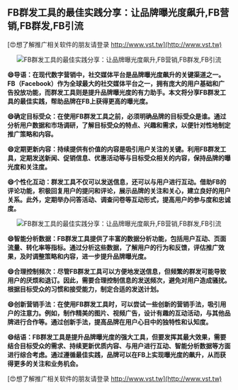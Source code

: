 ## **FB群发工具的最佳实践分享：让品牌曝光度飙升,FB营销,FB群发,FB引流**

[😍想了解推广相关软件的朋友请登录 http://www.vst.tw](http://www.vst.tw)

 <center><img src="https://vst.tw/MP4/tuiguang/png/6.png" alt="FB群发工具的最佳实践分享：让品牌曝光度飙升,FB营销,FB群发,FB引流"></center>

**😄导语：在现代数字营销中，社交媒体平台是品牌曝光度飙升的关键渠道之一。FB（Facebook）作为全球最大的社交媒体平台之一，拥有庞大的用户基础和广告投放功能，而群发工具则是提升品牌曝光度的有力助手。本文将分享FB群发工具的最佳实践，帮助品牌在FB上获得更高的曝光度。**

**😄确定目标受众：在使用FB群发工具之前，必须明确品牌的目标受众是谁。通过分析用户数据和市场调研，了解目标受众的特点、兴趣和需求，以便针对性地制定推广策略和内容。**

**😄定期更新内容：持续提供有价值的内容是吸引用户关注的关键。利用FB群发工具，定期发送新闻、促销信息、优惠活动等与目标受众相关的内容，保持品牌的曝光度和关注度。**

**😄个性化互动：群发工具不仅可以发送信息，还可以与用户进行互动。借助FB的评论功能，积极回复用户的提问和评论，展示品牌的关注和关心，建立良好的用户关系。此外，定期举办问答活动、调查问卷等互动形式，提高用户的参与度和忠诚度。**

 <center><img src="https://vst.tw/MP4/tuiguang/png/0.png" alt="FB群发工具的最佳实践分享：让品牌曝光度飙升,FB营销,FB群发,FB引流"></center>

**😄智能分析数据：FB群发工具提供了丰富的数据分析功能，包括用户互动、页面流量、转化率等指标。通过分析这些数据，了解用户的行为和反馈，评估推广效果，及时调整策略和内容，进一步提升品牌曝光度。**

**😄合理控制频次：尽管FB群发工具可以方便地发送信息，但频繁的群发可能导致用户的厌烦和退订。因此，需要合理控制信息的发送频次，避免对用户造成骚扰。根据目标受众的习惯和接受能力，制定合适的发送计划。**

**😄创新营销手法：在使用FB群发工具时，可以尝试一些创新的营销手法，吸引用户的注意力。例如，制作精美的图片、视频广告，设计有趣的互动活动，与其他品牌进行合作等。通过创新手法，提高品牌在用户心目中的独特性和认知度。**

**😄结语：FB群发工具是提升品牌曝光度的强大工具，但要发挥其最大效果，需要结合目标受众的需求、持续更新优质内容、与用户进行互动、智能分析数据等方面进行综合考虑。通过遵循最佳实践，品牌可以在FB上实现曝光度的飙升，从而获得更多的关注和业务机会。**

[😍想了解推广相关软件的朋友请登录 http://www.vst.tw](http://www.vst.tw)



